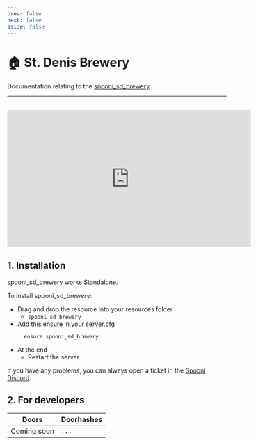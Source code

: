 ```yaml
---
prev: false
next: false
aside: false
---
```


# 🏠 St. Denis Brewery
Documentation relating to the [spooni_sd_brewery](https://spooni-mapping.tebex.io).

___
<br>
<iframe width="560" height="315" src="https://www.youtube.com/embed/" frameborder="0" allow="accelerometer; autoplay; clipboard-write; encrypted-media; gyroscope; picture-in-picture; web-share" allowfullscreen></iframe>

## 1. Installation
spooni_sd_brewery works Standalone.  

To install spooni_sd_brewery:
- Drag and drop the resource into your resources folder
  - `spooni_sd_brewery`
- Add this ensure in your server.cfg
  ```
    ensure spooni_sd_brewery
  ```
- At the end
  - Restart the server

If you have any problems, you can always open a ticket in the [Spooni Discord](https://discord.gg/spooni).

## 2. For developers
| Doors                     | Doorhashes
|---------------------------|----------------------------------------------------------------------------------|
| Coming soon               | `...`